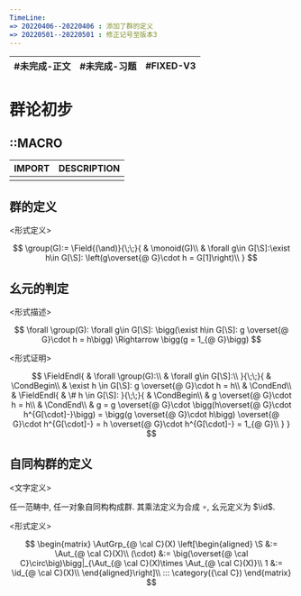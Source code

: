 ```yaml
---
TimeLine: 
=> 20220406--20220406 : 添加了群的定义
=> 20220501--20220501 : 修正记号至版本3
---
```

| #未完成-正文 | #未完成-习题 | #FIXED-V3 | 
| ------------ | ------------ | --------- |

# 群论初步
## ::MACRO

| IMPORT | DESCRIPTION |
| ------ | ----------- |
|        |             |

## 群的定义

\<形式定义\>

$$
\group(G):=
\Field{(\and)}{\;\;}{
    & \monoid(G)\\
    & \forall g\in G[\S]:\exist h\in G[\S]: \left(g\overset{@ G}\cdot h = G[1]\right)\\
}
$$

## 幺元的判定

\<形式描述\>

$$
\forall \group(G):
    \forall g\in G[\S]:
    \bigg(\exist h\in G[\S]: g \overset{@ G}\cdot h = h\bigg)
    \Rightarrow 
    \bigg(g = 1_{@ G}\bigg)
$$

\<形式证明\>

$$
\FieldEndl{
    & \forall \group(G):\\
    & \forall g\in G[\S]:\\
}{\;\;}{
    & \CondBegin\\
    & \exist h \in G[\S]: g \overset{@ G}\cdot h = h\\
    & \CondEnd\\
    & \FieldEndl{
        & \# h \in G[\S]: 
    }{\;\;}{
        & \CondBegin\\
        & g \overset{@ G}\cdot h = h\\
        & \CondEnd\\
        & g = g \overset{@ G}\cdot \bigg(h\overset{@ G}\cdot h^{G[\cdot]-}\bigg)
        = \bigg(g \overset{@ G}\cdot h\bigg) \overset{@ G}\cdot h^{G[\cdot]-} 
        = h \overset{@ G}\cdot h^{G[\cdot]-} 
        = 1_{@ G}\\
    }
}
$$

## 自同构群的定义

\<文字定义\>

任一范畴中, 任一对象自同构构成群. 其乘法定义为合成 $\circ$, 幺元定义为 $\id$. 

\<形式定义\>

$$
\begin{matrix}
\AutGrp_{@ \cal C}(X) 
\left[\begin{aligned}
    \S &:= \Aut_{@ \cal C}(X)\\
    (\cdot) &:= \big(\overset{@ \cal C}\circ\big)\bigg|_{\Aut_{@ \cal C}(X)\times \Aut_{@ \cal C}(X)}\\     
    1  &:= \id_{@ \cal C}(X)\\
\end{aligned}\right]\\
::: \category({\cal C})
\end{matrix}
$$

